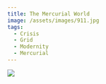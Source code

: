 ```yaml
---
title: The Mercurial World
image: /assets/images/911.jpg
tags:
  - Crisis
  - Grid
  - Modernity
  - Mercurial
---
```

![](/assets/images/911.jpg)
